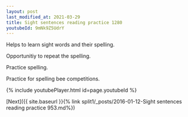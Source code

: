 ```yaml
---
layout: post
last_modified_at: 2021-03-29
title: Sight sentences reading practice 1280
youtubeId: 9mNk9Z5UdrY
---
```

 
 
Helps to learn sight words and their spelling.

Opportunitiy to repeat the spelling. 

Practice spelling. 
 
Practice for spelling bee competitions. 
 
{% include youtubePlayer.html id=page.youtubeId %}
 
 

[Next]({{ site.baseurl }}{% link  split1/_posts/2016-01-12-Sight sentences reading practice 953.md%})
 
